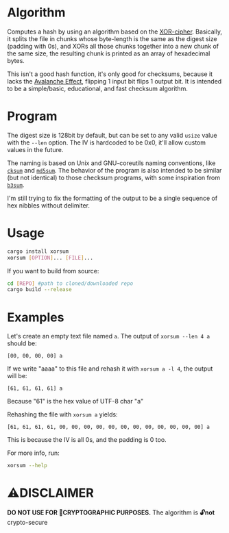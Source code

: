 # Algorithm
Computes a hash by using an algorithm based on the [XOR-cipher](https://en.wikipedia.org/wiki/XOR_cipher). Basically, it splits the file in chunks whose byte-length is the same as the digest size (padding with 0s), and XORs all those chunks together into a new chunk of the same size, the resulting chunk is printed as an array of hexadecimal bytes.

This isn't a good hash function, it's only good for checksums, because it lacks the [Avalanche Effect](https://en.wikipedia.org/wiki/Avalanche_effect), flipping 1 input bit flips 1 output bit. It is intended to be a simple/basic, educational, and fast checksum algorithm.

# Program
The digest size is 128bit by default, but can be set to any valid `usize` value with the `--len` option. The IV is hardcoded to be 0x0, it'll allow custom values in the future.

The naming is based on Unix and GNU-coreutils naming conventions, like [`cksum`](https://en.wikipedia.org/wiki/Cksum) and [`md5sum`](https://en.wikipedia.org/wiki/Md5sum). The behavior of the program is also intended to be similar (but not identical) to those checksum programs, with some inspiration from [`b3sum`](https://github.com/BLAKE3-team/BLAKE3/tree/master/b3sum).

I'm still trying to fix the formatting of the output to be a single sequence of hex nibbles without delimiter.

# Usage
```sh
cargo install xorsum
xorsum [OPTION]... [FILE]...
```

If you want to build from source:
```sh
cd [REPO] #path to cloned/downloaded repo
cargo build --release
```

# Examples
Let's create an empty text file named `a`. The output of `xorsum --len 4 a` should be:
```
[00, 00, 00, 00] a
```

If we write "aaaa" to this file and rehash it with `xorsum a -l 4`, the output will be:
```
[61, 61, 61, 61] a
```
Because "61" is the hex value of UTF-8 char "a"

Rehashing the file with `xorsum a` yields:
```
[61, 61, 61, 61, 00, 00, 00, 00, 00, 00, 00, 00, 00, 00, 00, 00] a
```
This is because the IV is all 0s, and the padding is 0 too.

For more info, run:
```sh
xorsum --help
```

# ⚠DISCLAIMER
**DO NOT USE FOR 🔐CRYPTOGRAPHIC PURPOSES.** The algorithm is **🔓not** crypto-secure
